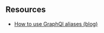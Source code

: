 ## Resources

- [How to use GraphQl aliases (blog)](https://atheros.ai/blog/how-to-use-graphql-aliases)
